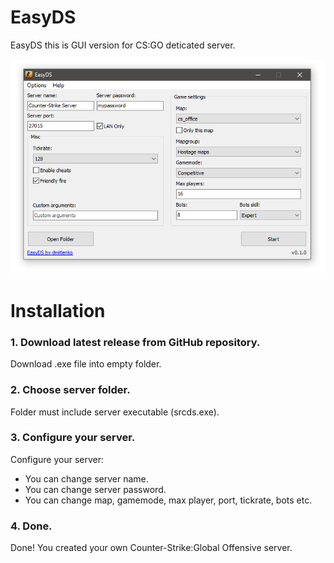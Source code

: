 # EasyDS

EasyDS this is GUI version for CS:GO deticated server.

![preview](./images/preview.png "Preview")

# Installation

### 1. Download latest release from GitHub repository.

Download .exe file into empty folder.

### 2. Choose server folder.

Folder must include server executable (srcds.exe).

### 3. Configure your server.

Configure your server:
- You can change server name.
- You can change server password.
- You can change map, gamemode, max player, port, tickrate, bots etc.

### 4. Done.

Done! You created your own Counter-Strike:Global Offensive server.
